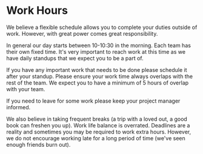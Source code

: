 # Work Hours

We believe a flexible schedule allows you to complete your duties outside of work. However, with great power comes great responsibility.

In general our day starts between 10-10:30 in the morning. Each team has their own fixed time. It's very important to reach work at this time as we have daily standups that we expect you to be a part of.

If you have any important work that needs to be done please schedule it after your standup. Please ensure your work time always overlaps with the rest of the team. We expect you to have a minimum of 5 hours of overlap with your team.

If you need to leave for some work please keep your project manager informed.

We also believe in taking frequent breaks \(a trip with a loved out, a good book can freshen you up\). Work life balance is overrated. Deadlines are a reality and sometimes you may be required to work extra hours. However, we do not encourage working late for a long period of time \(we've seen enough friends burn out\).

